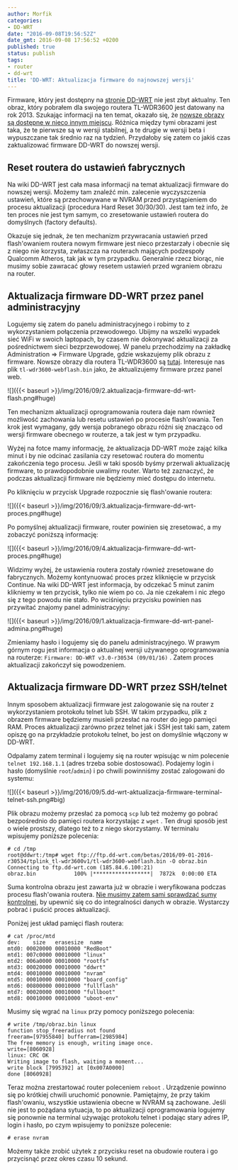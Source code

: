 ```yaml
---
author: Morfik
categories:
- DD-WRT
date: "2016-09-08T19:56:52Z"
date_gmt: 2016-09-08 17:56:52 +0200
published: true
status: publish
tags:
- router
- dd-wrt
title: 'DD-WRT: Aktualizacja firmware do najnowszej wersji'
---
```


Firmware, który jest dostępny na [stronie
DD-WRT](https://www.dd-wrt.com/site/support/router-database) nie jest zbyt aktualny. Ten obraz,
który pobrałem dla swojego routera TL-WDR3600 jest datowany na rok 2013. Szukając informacji na ten
temat, okazało się, że [nowsze obrazy są dostępne w nieco innym
miejscu](ftp://ftp.dd-wrt.com/betas/). Różnica między tymi obrazami jest taka, że te pierwsze są w
wersji stabilnej, a te drugie w wersji beta i wypuszczane tak średnio raz na tydzień. Przydałoby się
zatem co jakiś czas zaktualizować firmware DD-WRT do nowszej wersji.

<!--more-->
## Reset routera do ustawień fabrycznych

Na wiki DD-WRT jest cała masa informacji na temat aktualizacji firmware do nowszej wersji. Możemy
tam znaleźć min. zalecenie wyczyszczenia ustawień, które są przechowywane w NVRAM przed
przystąpieniem do procesu aktualizacji (procedura Hard Reset 30/30/30). Jest tam też info, że ten
proces nie jest tym samym, co zresetowanie ustawień routera do domyślnych (factory defaults).

Okazuje się jednak, że ten mechanizm przywracania ustawień przed flash'owaniem routera nowym
firmware jest nieco przestarzały i obecnie się z niego nie korzysta, zwłaszcza na routerach mających
podzespoły Qualcomm Atheros, tak jak w tym przypadku. Generalnie rzecz biorąc, nie musimy sobie
zawracać głowy resetem ustawień przed wgraniem obrazu na router.

## Aktualizacja firmware DD-WRT przez panel administracyjny

Logujemy się zatem do panelu administracyjnego i robimy to z wykorzystaniem połączenia przewodowego.
Ubijmy na wszelki wypadek sieć WiFi w swoich laptopach, by czasem nie dokonywać aktualizacji za
pośrednictwem sieci bezprzewodowej. W panelu przechodzimy na zakładkę Administration => Firmware
Upgrade, gdzie wskazujemy plik obrazu z firmware. Nowsze obrazy dla routera TL-WDR3600 są
[tutaj](ftp://ftp.dd-wrt.com/betas/2016/09-01-2016-r30534/tplink_tl-wdr3600v1/). Interesuje nas plik
`tl-wdr3600-webflash.bin` jako, że aktualizujemy firmware przez panel web.

![]({{< baseurl >}}/img/2016/09/2.aktualizacja-firmware-dd-wrt-flash.png#huge)

Ten mechanizm aktualizacji oprogramowania routera daje nam również możliwość zachowania lub resetu
ustawień po procesie flash'owania. Ten krok jest wymagany, gdy wersja pobranego obrazu różni się
znacząco od wersji firmware obecnego w routerze, a tak jest w tym przypadku.

Wyżej na fotce mamy informację, że aktualizacja DD-WRT może zająć kilka minut i by nie odcinać
zasilania czy resetować routera do momentu zakończenia tego procesu. Jeśli w taki sposób byśmy
przerwali aktualizację firmware, to prawdopodobnie uwalimy router. Warto też zaznaczyć, że podczas
aktualizacji firmware nie będziemy mieć dostępu do internetu.

Po kliknięciu w przycisk Upgrade rozpocznie się flash'owanie routera:

![]({{< baseurl >}}/img/2016/09/3.aktualizacja-firmware-dd-wrt-proces.png#huge)

Po pomyślnej aktualizacji firmware, router powinien się zresetować, a my zobaczyć poniższą
informację:

![]({{< baseurl >}}/img/2016/09/4.aktualizacja-firmware-dd-wrt-proces.png#huge)

Widzimy wyżej, że ustawienia routera zostały również zresetowane do fabrycznych. Możemy kontynuować
proces przez kliknięcie w przycisk Continue. Na wiki DD-WRT jest informacja, by odczekać 5 minut
zanim klikniemy w ten przycisk, tylko nie wiem po co. Ja nie czekałem i nic złego się z tego powodu
nie stało. Po wciśnięciu przycisku powinien nas przywitać znajomy panel administracyjny:

![]({{< baseurl >}}/img/2016/09/1.aktualizacja-firmware-dd-wrt-panel-admina.png#huge)

Zmieniamy hasło i logujemy się do panelu administracyjnego. W prawym górnym rogu jest informacja o
aktualnej wersji używanego oprogramowania na routerze: `Firmware: DD-WRT v3.0-r30534 (09/01/16)` .
Zatem proces aktualizacji zakończył się powodzeniem.

## Aktualizacja firmware DD-WRT przez SSH/telnet

Innym sposobem aktualizacji firmware jest zalogowanie się na router z wykorzystaniem protokołu
telnet lub SSH. W takim przypadku, plik z obrazem firmware będziemy musieli przesłać na router do
jego pamięci RAM. Proces aktualizacji zarówno przez telnet jak i SSH jest taki sam, zatem opiszę go
na przykładzie protokołu telnet, bo jest on domyślnie włączony w DD-WRT.

Odpalamy zatem terminal i logujemy się na router wpisując w nim polecenie `telnet 192.168.1.1`
(adres trzeba sobie dostosować). Podajemy login i hasło (domyślnie `root`/`admin`) i po chwili
powinniśmy zostać zalogowani do
systemu:

![]({{< baseurl >}}/img/2016/09/5.dd-wrt-aktualizacja-firmware-terminal-telnet-ssh.png#big)

Plik obrazu możemy przesłać za pomocą `scp` lub też możemy go pobrać bezpośrednio do pamięci routera
korzystając z `wget` . Ten drugi sposób jest o wiele prostszy, dlatego też to z niego skorzystamy. W
terminalu wpisujemy poniższe polecenia:

    # cd /tmp
    root@ddwrt:/tmp# wget ftp://ftp.dd-wrt.com/betas/2016/09-01-2016-r30534/tplink_tl-wdr3600v1/tl-wdr3600-webflash.bin -O obraz.bin
    Connecting to ftp.dd-wrt.com (185.84.6.100:21)
    obraz.bin            100% |******************|  7872k  0:00:00 ETA

Suma kontrolna obrazu jest zawarta już w obrazie i weryfikowana podczas procesu flash'owania
routera. [Nie musimy zatem sami sprawdzać sumy
kontrolnej](https://www.dd-wrt.com/phpBB2/viewtopic.php?t=287516&sid=6b1350cc51ec6c053de95243fa2bd95d),
by upewnić się co do integralności danych w obrazie. Wystarczy pobrać i puścić proces aktualizacji.

Poniżej jest układ pamięci flash routera:

    # cat /proc/mtd
    dev:    size   erasesize  name
    mtd0: 00020000 00010000 "RedBoot"
    mtd1: 007c0000 00010000 "linux"
    mtd2: 006a0000 00010000 "rootfs"
    mtd3: 00020000 00010000 "ddwrt"
    mtd4: 00010000 00010000 "nvram"
    mtd5: 00010000 00010000 "board_config"
    mtd6: 00800000 00010000 "fullflash"
    mtd7: 00020000 00010000 "fullboot"
    mtd8: 00010000 00010000 "uboot-env"

Musimy się wgrać na `linux` przy pomocy poniższego polecenia:

    # write /tmp/obraz.bin linux
    function stop_freeradius not found
    freeram=[97955840] bufferram=[2985984]
    The free memory is enough, writing image once.
    write=[8060928]
    linux: CRC OK
    Writing image to flash, waiting a moment...
    write block [7995392] at [0x007A0000]
    done [8060928]

Teraz można zrestartować router poleceniem `reboot` . Urządzenie powinno się po krótkiej chwili
uruchomić ponownie. Pamiętajmy, że przy takim flash'owaniu, wszystkie ustawienia obecne w NVRAM są
zachowane. Jeśli nie jest to pożądana sytuacja, to po aktualizacji oprogramowania logujemy się
ponownie na terminal używając protokołu telnet i podając stary adres IP, login i hasło, po czym
wpisujemy to poniższe polecenie:

    # erase nvram

Możemy także zrobić użytek z przycisku reset na obudowie routera i go przycisnąć przez okres czasu
10 sekund.
